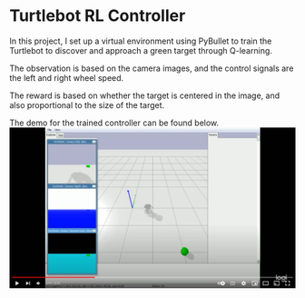# Turtlebot RL Controller
In this project, I set up a virtual environment using PyBullet to train the Turtlebot to discover and approach a green target through Q-learning.

The observation is based on the camera images, and the control signals are the left and right wheel speed. 

The reward is based on whether the target is centered in the image, and also proportional to the size of the target. 

The demo for the trained controller can be found below. 
[![RL_CTRL](RL_controller_screenshot.jpg)](https://www.youtube.com/watch?v=mGUoZoncaYs "RL_CTRL")
